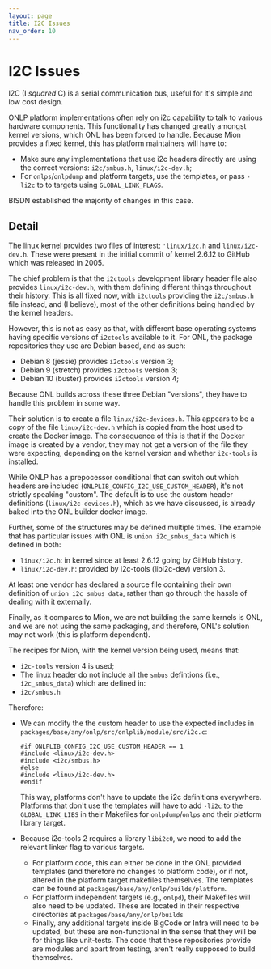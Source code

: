 ```yaml
---
layout: page
title: I2C Issues
nav_order: 10
---
```


I2C Issues
==========

I2C (I *squared* C) is a serial communication bus, useful for it's simple and
low cost design.

ONLP platform implementations often rely on i2c capability to talk to various
hardware components. This functionality has changed greatly amongst kernel 
versions, which ONL has been forced to handle. Because Mion provides a fixed
kernel, this has platform maintainers will have to:

* Make sure any implementations that use i2c headers directly are using the correct
  versions: `i2c/smbus.h`, `linux/i2c-dev.h`;
* For `onlps`/`onlpdump` and platform targets, use the templates, or pass `-li2c`
  to to targets using `GLOBAL_LINK_FLAGS`.

BISDN established the majority of changes in this case.

Detail
------
The linux kernel provides two files of interest: `'linux/i2c.h` and 
`linux/i2c-dev.h`. These were present in the initial commit of kernel 2.6.12 to
GitHub which was released in 2005.

The chief problem is that the `i2ctools` development library header file also
provides `linux/i2c-dev.h`, with them defining different things throughout their 
history. This is all fixed now, with `i2ctools` providing the `i2c/smbus.h` file
instead, and (I believe), most of the other definitions being handled by the
kernel headers.

However, this is not as easy as that, with different base operating systems 
having specific versions of `i2ctools` available to it. For ONL, the package
repositories they use are Debian based, and as such:
* Debian 8 (jessie) provides `i2ctools` version 3;
* Debian 9 (stretch) provides `i2ctools` version 3;
* Debian 10 (buster) provides `i2ctools` version 4;

Because ONL builds across these three Debian "versions", they have to handle this
problem in some way.

Their solution is to create a file `linux/i2c-devices.h`. This appears to be a
copy of the file `linux/i2c-dev.h` which is copied from the host used to create
the Docker image. The consequence of this is that if the Docker image is created
by a vendor, they may not get a version of the file they were expecting,
depending on the kernel version and whether `i2c-tools` is installed.

While ONLP has a prepocessor conditional that can switch out which headers are
included (`ONLPLIB_CONFIG_I2C_USE_CUSTOM_HEADER`), it's not strictly speaking
"custom". The default is to use the custom header definitions
(`linux/i2c-devices.h`), which as we have discussed, is already baked into the ONL 
builder docker image.

Further, some of the structures may be defined multiple times. The example that
has particular issues with ONL is `union i2c_smbus_data` which is defined in
both:
* `linux/i2c.h`: in kernel since at least 2.6.12 going by GitHub history.
* `linux/i2c-dev.h`: provided by i2c-tools (libi2c-dev) version 3.

At least one vendor has declared a source file containing their own definition of 
`union i2c_smbus_data`, rather than go through the hassle of dealing with it
externally.

Finally, as it compares to Mion, we are not building the same kernels is
ONL, and we are not using the same packaging, and therefore, ONL's solution may
not work (this is platform dependent).

The recipes for Mion, with the kernel version being used, means that:
* `i2c-tools` version 4 is used;
* The linux header do not include all the `smbus` defintions (i.e., 
  `i2c_smbus_data`) which are defined in:
* `i2c/smbus.h`

Therefore:
* We can modify the the custom header to use the expected includes in
  `packages/base/any/onlp/src/onlplib/module/src/i2c.c`:

      #if ONLPLIB_CONFIG_I2C_USE_CUSTOM_HEADER == 1
      #include <linux/i2c-dev.h>
      #include <i2c/smbus.h>
      #else
      #include <linux/i2c-dev.h>
      #endif
     
  This way, platforms don't have to update the i2c definitions everywhere.
  Platforms that don't use the templates will have to add `-li2c` to the 
  `GLOBAL_LINK_LIBS` in their Makefiles for `onlpdump`/`onlps` and their platform
  library target.
* Because i2c-tools 2 requires a library `libi2c0`, we need to add the relevant
  linker flag to various targets. 
    * For platform code, this can either be done in the ONL provided templates
      (and therefore no changes to platform code), or if not, altered in the
      platform target makefiles themselves. The templates can be found at 
      `packages/base/any/onlp/builds/platform`.
    * For platform independent targets (e.g., `onlpd`), their Makefiles will also
      need to be updated. These are located in their respective directories at
      `packages/base/any/onlp/builds`
    * Finally, any additional targets inside BigCode or Infra will need to be
      updated, but these are non-functional in the sense that they will be for
      things like unit-tests. The code that these repositories provide are modules
      and apart from testing, aren't really supposed to build themselves.
  
